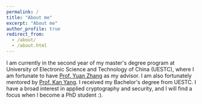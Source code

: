 ```yaml
---
permalink: /
title: "About me"
excerpt: "About me"
author_profile: true
redirect_from: 
  - /about/
  - /about.html
---
```


I am currently in the second year of my master's degree program at University of Electronic Science and Technology of China (UESTC), where I am fortunate to have [Prof. Yuan Zhang](https://scholar.google.com/citations?user=7rWSrzsAAAAJ&hl=zh-CN&oi=ao) as my advisor. I am also fortunately mentored by [Prof. Kan Yang](https://cs.memphis.edu/~kanyang/). I received my Bachelor's degree from UESTC. I have a broad interest in applied cryptography and security, and I will find a focus when I become a PhD student :).
